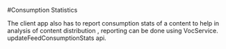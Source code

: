 #Consumption StatisticsThe client app also has to report consumption stats of a content to help in analysis of content distribution , reporting can be done using  VocService. updateFeedConsumptionStats api.